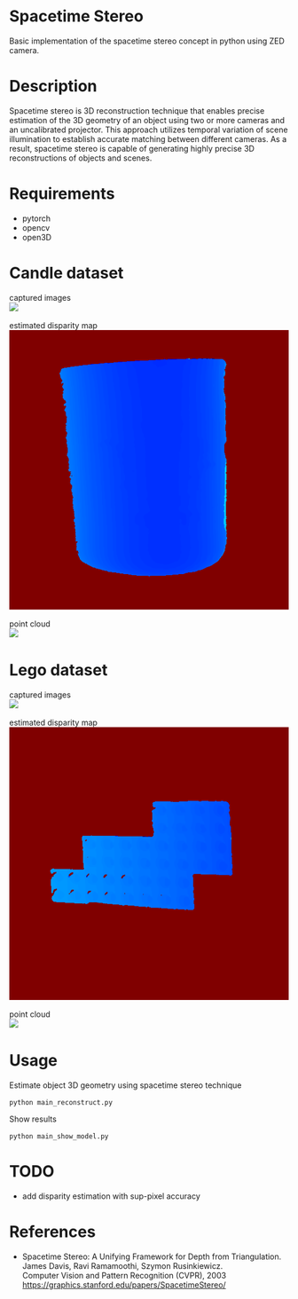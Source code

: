 # Spacetime Stereo
Basic implementation of the spacetime stereo concept in python using ZED camera.

# Description
Spacetime stereo is 3D reconstruction  technique that enables precise estimation of the 3D geometry of an object using two or more cameras and an uncalibrated projector. This approach utilizes temporal variation of scene illumination to establish accurate matching between different cameras. As a result, spacetime stereo is capable of generating highly precise 3D reconstructions of objects and scenes.

# Requirements
 - pytorch
 - opencv
 - open3D

# Candle dataset
captured images  
![](docs/candle_projector_pattern.png)

estimated disparity map  
![](docs/candle_disparity.png)

point cloud  
![](docs/candle_3d_anim.png)

# Lego dataset
captured images  
![](docs/lego_projector_pattern.png)

estimated disparity map  
![](docs/lego_disparity.png)

point cloud  
![](docs/lego_3d_anim.png)

# Usage
Estimate object 3D geometry using spacetime stereo technique
```
python main_reconstruct.py
```

Show results
```
python main_show_model.py
```

# TODO
- add disparity estimation with sup-pixel accuracy


# References 
- Spacetime Stereo: A Unifying Framework for Depth from Triangulation.  
  James Davis, Ravi Ramamoothi, Szymon Rusinkiewicz.   
Computer Vision and Pattern Recognition (CVPR), 2003  
https://graphics.stanford.edu/papers/SpacetimeStereo/
